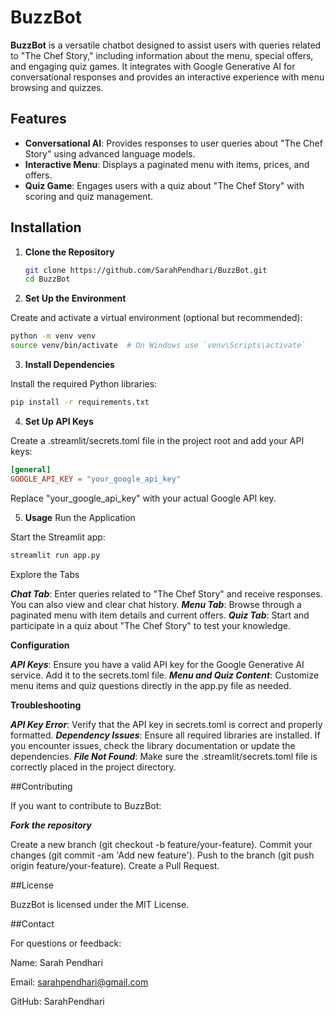 # BuzzBot

**BuzzBot** is a versatile chatbot designed to assist users with queries related to "The Chef Story," including information about the menu, special offers, and engaging quiz games. It integrates with Google Generative AI for conversational responses and provides an interactive experience with menu browsing and quizzes.

## Features

- **Conversational AI**: Provides responses to user queries about "The Chef Story" using advanced language models.
- **Interactive Menu**: Displays a paginated menu with items, prices, and offers.
- **Quiz Game**: Engages users with a quiz about "The Chef Story" with scoring and quiz management.

## Installation

1. **Clone the Repository**

   ```bash
   git clone https://github.com/SarahPendhari/BuzzBot.git
   cd BuzzBot
   
2. **Set Up the Environment**

Create and activate a virtual environment (optional but recommended):

```bash
python -m venv venv
source venv/bin/activate  # On Windows use `venv\Scripts\activate`

```

3. **Install Dependencies**

Install the required Python libraries:

```bash
pip install -r requirements.txt
```

4. **Set Up API Keys**

Create a .streamlit/secrets.toml file in the project root and add your API keys:

```toml
[general]
GOOGLE_API_KEY = "your_google_api_key"
```
Replace "your_google_api_key" with your actual Google API key.

5. **Usage**
     Run the Application

Start the Streamlit app:

```bash
streamlit run app.py
```

   Explore the Tabs

***Chat Tab***: Enter queries related to "The Chef Story" and receive responses. You can also view and clear chat history.
***Menu Tab***: Browse through a paginated menu with item details and current offers.
***Quiz Tab***: Start and participate in a quiz about "The Chef Story" to test your knowledge.

**Configuration**

***API Keys***: Ensure you have a valid API key for the Google Generative AI service. Add it to the secrets.toml file.
***Menu and Quiz Content***: Customize menu items and quiz questions directly in the app.py file as needed.

**Troubleshooting**

***API Key Error***: Verify that the API key in secrets.toml is correct and properly formatted.
***Dependency Issues***: Ensure all required libraries are installed. If you encounter issues, check the library documentation or update the dependencies.
***File Not Found***: Make sure the .streamlit/secrets.toml file is correctly placed in the project directory.

##Contributing

If you want to contribute to BuzzBot:

***Fork the repository***

Create a new branch (git checkout -b feature/your-feature).
Commit your changes (git commit -am 'Add new feature').
Push to the branch (git push origin feature/your-feature).
Create a Pull Request.

##License

BuzzBot is licensed under the MIT License.

##Contact

For questions or feedback:

Name: Sarah Pendhari

Email: sarahpendhari@gmail.com

GitHub: SarahPendhari
